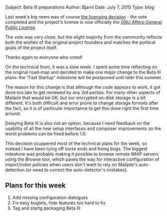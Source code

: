 Subject: Beta III preparations
Author: Bjarni
Date: July 7, 2015
Type: blog

Last week's big news was of course [the licensing
decision](2015-07-02_Licensing_Decision.html) - the vote completed and the
project's license is now officially the [GNU Affero General Public
License](https://www.gnu.org/licenses/agpl-3.0.en.html).

The vote was very close, but the slight majority from the community reflects
both the wishes of the original project founders and matches the political
goals of the project itself.

Thanks again to everyone who voted!

On the technical front, it was a slow week. I spent some time reflecting on the
original road-map and decided to make one major change to the Beta III plans:
the "Fast Startup" milestone will be postponed until later this summer.

The reason for this change is that although the code appears to work, it got
done too late to get reviewed by any 3rd parties. For many other aspects of
Mailpile that would be OK, but our encrypted on-disk storage is a bit different.
It's both difficult and error prone to change storage formats after the fact,
so it is of particular importance to get this done right the first time around.

Delaying Beta III is also not an option, because I need feedback on the
usability of all the new setup interfaces and composer improvements so the
worst problems can be fixed before 1.0.

This decision scuppered most of the technical plans for the week, so instead
I have been tying off loose ends and fixing bugs. The biggest milestone was
probably making it possible to browse remote IMAP servers using the Browse
tool, which paves the way for interactive configuration of import/index
policies when users don't want to rely on Mailpile's auto-detection (or need
to correct the auto-detector's mistakes).

## Plans for this week

1. Add missing configuration dialogues
2. Fix easy buglets, hide features too hard to fix
3. Tag and startg packaging Beta III

